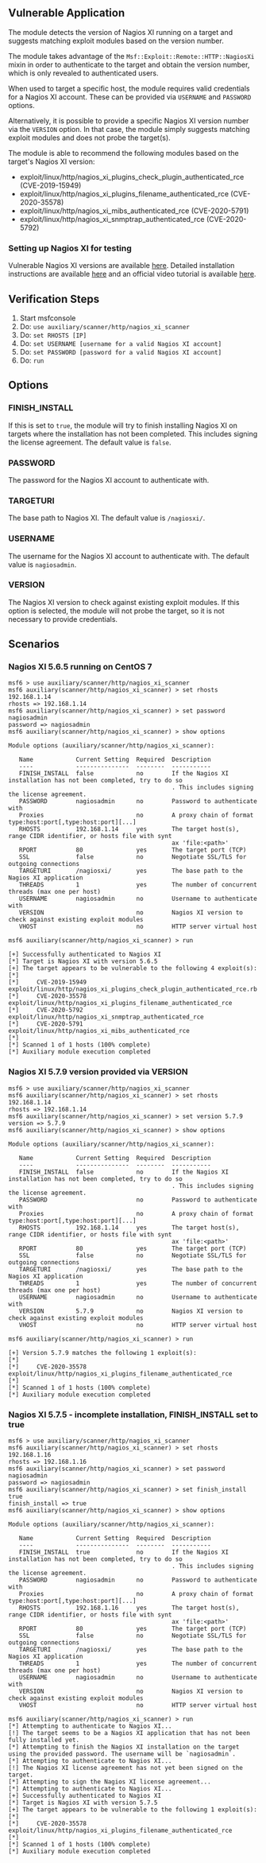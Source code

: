 ## Vulnerable Application

The module detects the version of Nagios XI running on a target and suggests matching exploit modules based on the version number.

The module takes advantage of the `Msf::Exploit::Remote::HTTP::NagiosXi` mixin in order to
authenticate to the target and obtain the version number, which is only revealed to authenticated users.

When used to target a specific host, the module requires valid credentials for a Nagios XI account.
These can be provided via `USERNAME` and `PASSWORD` options.

Alternatively, it is possible to provide a specific Nagios XI version number via the `VERSION` option.
In that case, the module simply suggests matching exploit modules and does not probe the target(s).

The module is able to recommend the following modules based on the target's Nagios XI version:
- exploit/linux/http/nagios_xi_plugins_check_plugin_authenticated_rce (CVE-2019-15949)
- exploit/linux/http/nagios_xi_plugins_filename_authenticated_rce (CVE-2020-35578)
- exploit/linux/http/nagios_xi_mibs_authenticated_rce (CVE-2020-5791)
- exploit/linux/http/nagios_xi_snmptrap_authenticated_rce (CVE-2020-5792)

### Setting up Nagios XI for testing

Vulnerable Nagios XI versions are available [here](https://assets.nagios.com/downloads/nagiosxi/versions.php).
Detailed installation instructions are available
[here](https://assets.nagios.com/downloads/nagiosxi/docs/Installing-Nagios-XI-Manually-on-Linux.pdf)
and an official video tutorial is available [here](https://www.youtube.com/watch?v=fBWA6t6dJ4I).

## Verification Steps
1. Start msfconsole
2. Do: `use auxiliary/scanner/http/nagios_xi_scanner`
3. Do: `set RHOSTS [IP]`
4. Do: `set USERNAME [username for a valid Nagios XI account]`
5. Do: `set PASSWORD [password for a valid Nagios XI account]`
6. Do: `run`

## Options
### FINISH_INSTALL
If this is set to `true`, the module will try to finish installing Nagios XI on targets where the installation has not been completed.
This includes signing the license agreement. The default value is `false`.
### PASSWORD
The password for the Nagios XI account to authenticate with.
### TARGETURI
The base path to Nagios XI. The default value is `/nagiosxi/`.
### USERNAME
The username for the Nagios XI account to authenticate with. The default value is `nagiosadmin`.
### VERSION
The Nagios XI version to check against existing exploit modules. If this option is selected,
the module will not probe the target, so it is not necessary to provide credentials.

## Scenarios
### Nagios XI 5.6.5 running on CentOS 7
```
msf6 > use auxiliary/scanner/http/nagios_xi_scanner 
msf6 auxiliary(scanner/http/nagios_xi_scanner) > set rhosts 192.168.1.14
rhosts => 192.168.1.14
msf6 auxiliary(scanner/http/nagios_xi_scanner) > set password nagiosadmin
password => nagiosadmin
msf6 auxiliary(scanner/http/nagios_xi_scanner) > show options 

Module options (auxiliary/scanner/http/nagios_xi_scanner):

   Name            Current Setting  Required  Description
   ----            ---------------  --------  -----------
   FINISH_INSTALL  false            no        If the Nagios XI installation has not been completed, try to do so
                                              . This includes signing the license agreement.
   PASSWORD        nagiosadmin      no        Password to authenticate with
   Proxies                          no        A proxy chain of format type:host:port[,type:host:port][...]
   RHOSTS          192.168.1.14     yes       The target host(s), range CIDR identifier, or hosts file with synt
                                              ax 'file:<path>'
   RPORT           80               yes       The target port (TCP)
   SSL             false            no        Negotiate SSL/TLS for outgoing connections
   TARGETURI       /nagiosxi/       yes       The base path to the Nagios XI application
   THREADS         1                yes       The number of concurrent threads (max one per host)
   USERNAME        nagiosadmin      no        Username to authenticate with
   VERSION                          no        Nagios XI version to check against existing exploit modules
   VHOST                            no        HTTP server virtual host

msf6 auxiliary(scanner/http/nagios_xi_scanner) > run

[+] Successfully authenticated to Nagios XI
[*] Target is Nagios XI with version 5.6.5
[+] The target appears to be vulnerable to the following 4 exploit(s):
[*] 
[*]     CVE-2019-15949  exploit/linux/http/nagios_xi_plugins_check_plugin_authenticated_rce.rb
[*]     CVE-2020-35578  exploit/linux/http/nagios_xi_plugins_filename_authenticated_rce
[*]     CVE-2020-5792   exploit/linux/http/nagios_xi_snmptrap_authenticated_rce
[*]     CVE-2020-5791   exploit/linux/http/nagios_xi_mibs_authenticated_rce
[*] 
[*] Scanned 1 of 1 hosts (100% complete)
[*] Auxiliary module execution completed

```
### Nagios XI 5.7.9 version provided via VERSION
```
msf6 > use auxiliary/scanner/http/nagios_xi_scanner 
msf6 auxiliary(scanner/http/nagios_xi_scanner) > set rhosts 192.168.1.14
rhosts => 192.168.1.14
msf6 auxiliary(scanner/http/nagios_xi_scanner) > set version 5.7.9
version => 5.7.9
msf6 auxiliary(scanner/http/nagios_xi_scanner) > show options 

Module options (auxiliary/scanner/http/nagios_xi_scanner):

   Name            Current Setting  Required  Description
   ----            ---------------  --------  -----------
   FINISH_INSTALL  false            no        If the Nagios XI installation has not been completed, try to do so
                                              . This includes signing the license agreement.
   PASSWORD                         no        Password to authenticate with
   Proxies                          no        A proxy chain of format type:host:port[,type:host:port][...]
   RHOSTS          192.168.1.14     yes       The target host(s), range CIDR identifier, or hosts file with synt
                                              ax 'file:<path>'
   RPORT           80               yes       The target port (TCP)
   SSL             false            no        Negotiate SSL/TLS for outgoing connections
   TARGETURI       /nagiosxi/       yes       The base path to the Nagios XI application
   THREADS         1                yes       The number of concurrent threads (max one per host)
   USERNAME        nagiosadmin      no        Username to authenticate with
   VERSION         5.7.9            no        Nagios XI version to check against existing exploit modules
   VHOST                            no        HTTP server virtual host

msf6 auxiliary(scanner/http/nagios_xi_scanner) > run

[+] Version 5.7.9 matches the following 1 exploit(s):
[*] 
[*]     CVE-2020-35578  exploit/linux/http/nagios_xi_plugins_filename_authenticated_rce
[*] 
[*] Scanned 1 of 1 hosts (100% complete)
[*] Auxiliary module execution completed
```
### Nagios XI 5.7.5 - incomplete installation, FINISH_INSTALL set to true
```
msf6 > use auxiliary/scanner/http/nagios_xi_scanner 
msf6 auxiliary(scanner/http/nagios_xi_scanner) > set rhosts 192.168.1.16
rhosts => 192.168.1.16
msf6 auxiliary(scanner/http/nagios_xi_scanner) > set password nagiosadmin
password => nagiosadmin
msf6 auxiliary(scanner/http/nagios_xi_scanner) > set finish_install true
finish_install => true
msf6 auxiliary(scanner/http/nagios_xi_scanner) > show options 

Module options (auxiliary/scanner/http/nagios_xi_scanner):

   Name            Current Setting  Required  Description
   ----            ---------------  --------  -----------
   FINISH_INSTALL  true             no        If the Nagios XI installation has not been completed, try to do so
                                              . This includes signing the license agreement.
   PASSWORD        nagiosadmin      no        Password to authenticate with
   Proxies                          no        A proxy chain of format type:host:port[,type:host:port][...]
   RHOSTS          192.168.1.16     yes       The target host(s), range CIDR identifier, or hosts file with synt
                                              ax 'file:<path>'
   RPORT           80               yes       The target port (TCP)
   SSL             false            no        Negotiate SSL/TLS for outgoing connections
   TARGETURI       /nagiosxi/       yes       The base path to the Nagios XI application
   THREADS         1                yes       The number of concurrent threads (max one per host)
   USERNAME        nagiosadmin      no        Username to authenticate with
   VERSION                          no        Nagios XI version to check against existing exploit modules
   VHOST                            no        HTTP server virtual host

msf6 auxiliary(scanner/http/nagios_xi_scanner) > run 
[*] Attempting to authenticate to Nagios XI...   
[!] The target seems to be a Nagios XI application that has not been fully installed yet.
[*] Attempting to finish the Nagios XI installation on the target using the provided password. The username will be `nagiosadmin`.
[*] Attempting to authenticate to Nagios XI...
[!] The Nagios XI license agreement has not yet been signed on the target.
[*] Attempting to sign the Nagios XI license agreement... 
[*] Attempting to authenticate to Nagios XI...
[+] Successfully authenticated to Nagios XI
[*] Target is Nagios XI with version 5.7.5
[+] The target appears to be vulnerable to the following 1 exploit(s):
[*] 
[*]     CVE-2020-35578  exploit/linux/http/nagios_xi_plugins_filename_authenticated_rce
[*] 
[*] Scanned 1 of 1 hosts (100% complete)
[*] Auxiliary module execution completed
```
